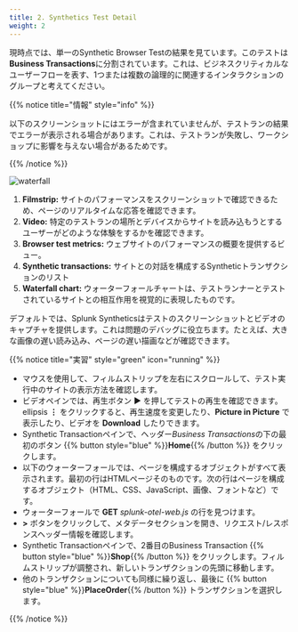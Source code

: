 ```yaml
---
title: 2. Synthetics Test Detail
weight: 2
---
```


現時点では、単一のSynthetic Browser Testの結果を見ています。このテストは**Business Transactions**に分割されています。これは、ビジネスクリティカルなユーザーフローを表す、1つまたは複数の論理的に関連するインタラクションのグループと考えてください。

{{% notice title="情報" style="info" %}}

以下のスクリーンショットにはエラーが含まれていませんが、テストランの結果でエラーが表示される場合があります。これは、テストランが失敗し、ワークショップに影響を与えない場合があるためです。

{{% /notice %}}

![waterfall](../images/synth-waterfall.png)

1. **Filmstrip:** サイトのパフォーマンスをスクリーンショットで確認できるため、ページのリアルタイムな応答を確認できます。
2. **Video:** 特定のテストランの場所とデバイスからサイトを読み込もうとするユーザーがどのような体験をするかを確認できます。
3. **Browser test metrics:** ウェブサイトのパフォーマンスの概要を提供するビュー。
4. **Synthetic transactions:** サイトとの対話を構成するSyntheticトランザクションのリスト
5. **Waterfall chart:** ウォーターフォールチャートは、テストランナーとテストされているサイトとの相互作用を視覚的に表現したものです。

デフォルトでは、Splunk Syntheticsはテストのスクリーンショットとビデオのキャプチャを提供します。これは問題のデバッグに役立ちます。たとえば、大きな画像の遅い読み込み、ページの遅い描画などが確認できます。

{{% notice title="実習" style="green" icon="running" %}}

* マウスを使用して、フィルムストリップを左右にスクロールして、テスト実行中のサイトの表示方法を確認します。
* ビデオペインでは、再生ボタン **▶** を押してテストの再生を確認できます。ellipsis **⋮** をクリックすると、再生速度を変更したり、**Picture in Picture** で表示したり、ビデオを **Download** したりできます。
* Synthetic Transactionペインで、ヘッダー*Business Transactions*の下の最初のボタン {{% button style="blue" %}}**Home**{{% /button %}} をクリックします。
* 以下のウォーターフォールでは、ページを構成するオブジェクトがすべて表示されます。最初の行はHTMLページそのものです。次の行はページを構成するオブジェクト（HTML、CSS、JavaScript、画像、フォントなど）です。
* ウォーターフォールで **GET** *splunk-otel-web.js* の行を見つけます。
* **>** ボタンをクリックして、メタデータセクションを開き、リクエスト/レスポンスヘッダー情報を確認します。
* Synthetic Transactionペインで、2番目のBusiness Transaction {{% button style="blue" %}}**Shop**{{% /button %}} をクリックします。フィルムストリップが調整され、新しいトランザクションの先頭に移動します。
* 他のトランザクションについても同様に繰り返し、最後に {{% button style="blue" %}}**PlaceOrder**{{% /button %}} トランザクションを選択します。

{{% /notice %}}
